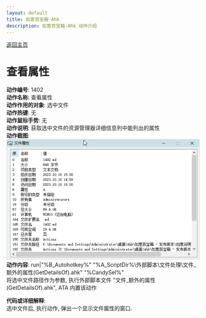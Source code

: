 ```yaml
---
layout: default
title: 如意百宝箱-Ahk
description: 如意百宝箱-Ahk 动作介绍
---
```


[返回主页](../index.md)

# [](#header-2) 查看属性

**动作编号**: 1402  
**动作名称**: 查看属性  
**动作作用的对象**: 选中文件  
**动作热键**: 无  
**动作鼠标手势**: 无  
**动作说明**: 获取选中文件的资源管理器详细信息列中能列出的属性  
**动作截图**:  
  ![查看属性](img1/1402.png)  
**动作内容**: run|"%B_Autohotkey%" "%A_ScriptDir%\外部脚本\文件处理\文件_额外的属性(GetDetailsOf).ahk" "%CandySel%"  
将选中文件路径作为参数, 执行外部脚本文件 "文件_额外的属性(GetDetailsOf).ahk", ATA 内置该动作  

**代码或详细解释**:  
选中文件后, 执行动作, 弹出一个显示文件属性的窗口. 

